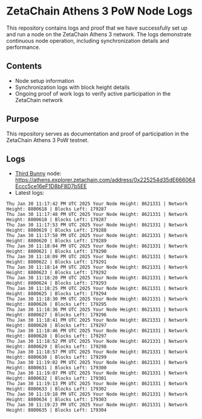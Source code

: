 # ZetaChain Athens 3 PoW Node Logs
This repository contains logs and proof that we have successfully set up and run a node on the ZetaChain Athens 3 network. The logs demonstrate continuous node operation, including synchronization details and performance.

## Contents
- Node setup information
- Synchronization logs with block height details
- Ongoing proof of work logs to verify active participation in the ZetaChain network

## Purpose
This repository serves as documentation and proof of participation in the ZetaChain Athens 3 PoW testnet.

## Logs

- [Third Bunny](https://thirdbunny.xyz/) node: https://athens.explorer.zetachain.com/address/0x225254d35dE666064Eccc5ce16eF1D8bF8D7b5EE
- Latest logs:
```
Thu Jan 30 11:17:42 PM UTC 2025 Your Node Height: 8621331 | Network Height: 8800618 | Blocks Left: 179287
Thu Jan 30 11:17:48 PM UTC 2025 Your Node Height: 8621331 | Network Height: 8800618 | Blocks Left: 179287
Thu Jan 30 11:17:53 PM UTC 2025 Your Node Height: 8621331 | Network Height: 8800619 | Blocks Left: 179288
Thu Jan 30 11:17:58 PM UTC 2025 Your Node Height: 8621331 | Network Height: 8800620 | Blocks Left: 179289
Thu Jan 30 11:18:04 PM UTC 2025 Your Node Height: 8621331 | Network Height: 8800621 | Blocks Left: 179290
Thu Jan 30 11:18:09 PM UTC 2025 Your Node Height: 8621331 | Network Height: 8800622 | Blocks Left: 179291
Thu Jan 30 11:18:14 PM UTC 2025 Your Node Height: 8621331 | Network Height: 8800623 | Blocks Left: 179292
Thu Jan 30 11:18:20 PM UTC 2025 Your Node Height: 8621331 | Network Height: 8800624 | Blocks Left: 179293
Thu Jan 30 11:18:25 PM UTC 2025 Your Node Height: 8621331 | Network Height: 8800625 | Blocks Left: 179294
Thu Jan 30 11:18:30 PM UTC 2025 Your Node Height: 8621331 | Network Height: 8800626 | Blocks Left: 179295
Thu Jan 30 11:18:36 PM UTC 2025 Your Node Height: 8621331 | Network Height: 8800627 | Blocks Left: 179296
Thu Jan 30 11:18:41 PM UTC 2025 Your Node Height: 8621331 | Network Height: 8800628 | Blocks Left: 179297
Thu Jan 30 11:18:46 PM UTC 2025 Your Node Height: 8621331 | Network Height: 8800628 | Blocks Left: 179297
Thu Jan 30 11:18:52 PM UTC 2025 Your Node Height: 8621331 | Network Height: 8800629 | Blocks Left: 179298
Thu Jan 30 11:18:57 PM UTC 2025 Your Node Height: 8621331 | Network Height: 8800630 | Blocks Left: 179299
Thu Jan 30 11:19:02 PM UTC 2025 Your Node Height: 8621331 | Network Height: 8800631 | Blocks Left: 179300
Thu Jan 30 11:19:07 PM UTC 2025 Your Node Height: 8621331 | Network Height: 8800632 | Blocks Left: 179301
Thu Jan 30 11:19:13 PM UTC 2025 Your Node Height: 8621331 | Network Height: 8800633 | Blocks Left: 179302
Thu Jan 30 11:19:18 PM UTC 2025 Your Node Height: 8621331 | Network Height: 8800634 | Blocks Left: 179303
Thu Jan 30 11:19:23 PM UTC 2025 Your Node Height: 8621331 | Network Height: 8800635 | Blocks Left: 179304
```
